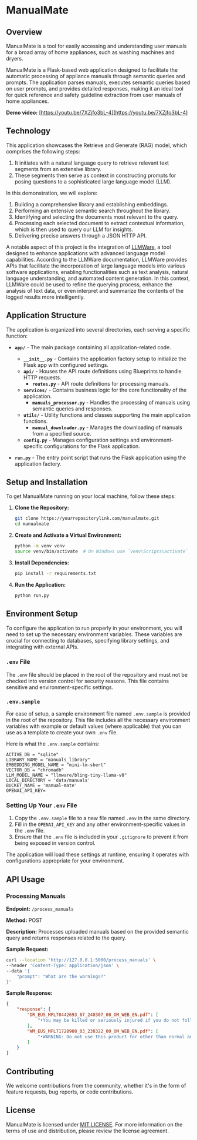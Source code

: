 # ManualMate

## Overview

ManualMate is a tool for easily accessing and understanding user manuals for a broad array of home appliances, such as washing machines and dryers.

ManualMate is a Flask-based web application designed to facilitate the automatic processing of appliance manuals through semantic queries and prompts. The application parses manuals, executes semantic queries based on user prompts, and provides detailed responses, making it an ideal tool for quick reference and safety guideline extraction from user manuals of home appliances.


**Demo video:** [https://youtu.be/7XZjfo3bL-4](https://youtu.be/7XZjfo3bL-4)


## Technology 

This application showcases the Retrieve and Generate (RAG) model, which comprises the following steps:

1. It initiates with a natural language query to retrieve relevant text segments from an extensive library.
2. These segments then serve as context in constructing prompts for posing questions to a sophisticated large language model (LLM).

In this demonstration, we will explore:

1. Building a comprehensive library and establishing embeddings.
2. Performing an extensive semantic search throughout the library.
3. Identifying and selecting the documents most relevant to the query.
4. Processing each selected document to extract contextual information, which is then used to query our LLM for insights.
5. Delivering precise answers through a JSON HTTP API.

A notable aspect of this project is the integration of [LLMWare](https://llmware-ai.github.io/llmware/), a tool designed to enhance applications with advanced language model capabilities. According to the LLMWare documentation, LLMWare provides APIs that facilitate the incorporation of large language models into various software applications, enabling functionalities such as text analysis, natural language understanding, and automated content generation. In this context, LLMWare could be used to refine the querying process, enhance the analysis of text data, or even interpret and summarize the contents of the logged results more intelligently.

## Application Structure

The application is organized into several directories, each serving a specific function:

- **`app/`** - The main package containing all application-related code.
  - **`__init__.py`** - Contains the application factory setup to initialize the Flask app with configured settings.
  - **`api/`** - Houses the API route definitions using Blueprints to handle HTTP requests.
    - **`routes.py`** - API route definitions for processing manuals.
  - **`services/`** - Contains business logic for the core functionality of the application.
    - **`manuals_processor.py`** - Handles the processing of manuals using semantic queries and responses.
  - **`utils/`** - Utility functions and classes supporting the main application functions.
    - **`manual_downloader.py`** - Manages the downloading of manuals from a specified source.
  - **`config.py`** - Manages configuration settings and environment-specific configurations for the Flask application.

- **`run.py`** - The entry point script that runs the Flask application using the application factory.


## Setup and Installation


To get ManualMate running on your local machine, follow these steps:

1. **Clone the Repository:**
   ```bash
   git clone https://yourrepositorylink.com/manualmate.git
   cd manualmate
   ```

2. **Create and Activate a Virtual Environment:**
   ```bash
   python -m venv venv
   source venv/bin/activate  # On Windows use `venv\Scripts\activate`
   ```

3. **Install Dependencies:**
   ```bash
   pip install -r requirements.txt
   ```

4. **Run the Application:**
   ```bash
   python run.py
   ```

## Environment Setup

To configure the application to run properly in your environment, you will need to set up the necessary environment variables. These variables are crucial for connecting to databases, specifying library settings, and integrating with external APIs.

### `.env` File

The `.env` file should be placed in the root of the repository and must not be checked into version control for security reasons. This file contains sensitive and environment-specific settings.

### `.env.sample`

For ease of setup, a sample environment file named `.env.sample` is provided in the root of the repository. This file includes all the necessary environment variables with example or default values (where applicable) that you can use as a template to create your own `.env` file.

Here is what the `.env.sample` contains:

```
ACTIVE_DB = "sqlite"
LIBRARY_NAME = "manuals_library"
EMBEDDING_MODEL_NAME = "mini-lm-sbert"
VECTOR_DB = "chromadb"
LLM_MODEL_NAME = "llmware/bling-tiny-llama-v0"
LOCAL_DIRECTORY = 'data/manuals'
BUCKET_NAME = 'manual-mate'
OPENAI_API_KEY=
```

### Setting Up Your `.env` File

1. Copy the `.env.sample` file to a new file named `.env` in the same directory.
2. Fill in the `OPENAI_API_KEY` and any other environment-specific values in the `.env` file.
3. Ensure that the `.env` file is included in your `.gitignore` to prevent it from being exposed in version control.

The application will load these settings at runtime, ensuring it operates with configurations appropriate for your environment.


## API Usage

### Processing Manuals

**Endpoint:** `/process_manuals`

**Method:** POST

**Description:** Processes uploaded manuals based on the provided semantic query and returns responses related to the query.

**Sample Request:**
```bash
curl --location 'http://127.0.0.1:5000/process_manuals' \
--header 'Content-Type: application/json' \
--data '{
    "prompt": "What are the warnings?"
}'
```

**Sample Response:**
```json
{
    "response": {
        "DR_EUS_MFL70442693_07_240307_00_OM_WEB_EN.pdf": [
            "•You may be killed or seriously injured if you do not follow instructions. ... •All safety messages will tell you what the potential hazard is, tell you how to reduce the chance of injury, and tell you what may happen if the instructions are not followed."
        ],
        "WM_EUS_MFL71728908_03_230322_00_OM_WEB_EN.pdf": [
            "•WARNING: Do not use this product for other than normal and proper household use (e.g., commercial or industrial use) or contrary to the Product owner's manual. ... •WARNING: Damage or failure"
        ]
    }
}
```

## Contributing

We welcome contributions from the community, whether it's in the form of feature requests, bug reports, or code contributions.

## License

ManualMate is licensed under [MIT LICENSE](LICENSE). For more information on the terms of use and distribution, please review the license agreement.

